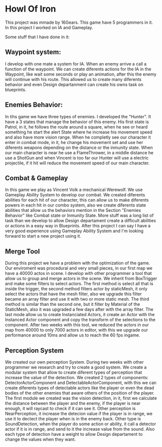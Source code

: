 # Howl Of Iron

This project was mmade by 16Gears. This game have 5 programmers in it. In this project I worked on IA and Gameplay. 

Some stuff that I have done in it: 

## Waypoint system:

I develop with one mate a system for IA. When an enemy arrive a call a function of the waypoint. We can create diferents actions for the IA in the Waypoint, like wait some seconds or play an animation, after this the enemy will continue with his route. This allowed us to create many diferents behavior and even Design departanment can create his owns task on blueprints.
</br>

## Enemies Behavior:

In tihs game we have three types of enemies. I developed the "Hunter". It have a 3 states that manage the behavior of this enemy. His first state is Patrol, in it, he follows the route around a square, when he see or heard something he start the alert State where he increase his movement speed and also have more vision range. When he completly see our character it enter in combat mode, in it, he change his movement set and use her diferents weapons depending on the distance or the inmunity state.
When our main character is near he use a FlameThrower, in a middle distance he use a ShotGun and when Vincent is too far our Hunter will use a electric projectile, if it hit will reduce the movement speed of our main character.


## Combat & Gameplay 

In this game we play as Vincent Volk a mechanical Werewolf. We use Gameplay Ability System to develop our combat. We created diferents abilities for each hit of our character, this can allow us to make diferents powers in each hit in our combo system, also we create diferents state abilities that allow us the behaviors mention in the Section "Enemies Behavior" like Combat state or Inmunity State. More stuff was a long list of task than we develop to allow Design departament create a difficult abilities or actions in a easy way in Blueprints.
After this project I can say I have a very good experience using Gameplay Ability System and I'm looking forward to start a new project using it.


## Merge Tool

During this project we have a problem with the optimization of the game. Our enviroment was procedural and very small pieces, in our first map we have a 40000 actos in scene. I develop with other programmer a tool that allow us to group and merge actors in the scene. We inherit from BoxTrigger and make some filters to select actors.
The first method is select all that is inside the trigger, the second method filters actor by staticMesh, it only select the actors that have the mesh filter, also we upgrade this filter became an array filter and use it with two or more static mesh. The third method is similar than the second one, but it filter by Material of the StaticMesh, also it was upgraded a few days after with the array filter. The last mode allow us to create Instanciated Actors, it create an Actor with the Instanced Actor component and copy the transform of the selections to the component.
After two weeks with this tool, we reduced the actors in our map from 40000 to only 7000 actors in editor, with this we upgrade our performance around 10ms and allow us to reach the 60 fps ingame.


## Perception System

We created our own perception System. During two weeks with other programmer we research and try to create a good system. We create a modular system that allow to create diferent types of perception that increase the value of the detection. We created 2 types of components: DetectorActorComponent and DetectableActorComponent, with this we can create diferents types of detectable actors like the player or even the dead bodies of the other enemies that aware others of the position of the player. The first module we created was the vision detection, in it, first we calculate the distance between the player and the enemy, if the player is near enough, it will raycast to check if it can see it. Other perception is NearPerception, it increase the detecion value if the player is in range, we use it to dectect the player when is in the enemy back. Other type is SoundDetection, when the player do some action or ability, it call a detector actor if it is in range, and send to it the increase value from the sound.
Also each type of detection have a weight to allow Design departament to change the values when they want.



